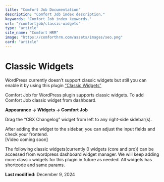 ```yaml
---
title: "Comfort Job Documentation"
description: "Comfort Job index description."
keywords: "Comfort Job index keywords."
url: "/comfortjob/classic-widgets"
type: "article"
site_name: "Comfort HRM"
image: "https://comforthrm.com/assets/images/seo.png"
card: "article"
---
```

# Classic Widgets

WordPress currently doesn’t support classic widgets but still you can enable it by using this plugin [“Classic Widgets”](https://wordpress.org/plugins/classic-widgets/)

Comfort Job for WordPress plugin supports classic widgets. To add Comfort Job classic widget from dashboard.

**Appearance -> Widgets -> Comfort Job**

Drag the “CBX Changelog” widget from left to any right-side sidebar(s).

After adding the widget to the sidebar, you can adjust the input fields and check your frontend.  
\[Video coming soon\]

The following classic widgets(currently 0 widgets (core and pro)) can be accessed from wordpress dashboard widget manager. We will keep adding more classic widgets for this plugin in future as needed. All widgets has shortcode and same params.



**Last modified:** December 9, 2024